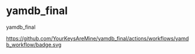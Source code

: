 # yamdb_final
yamdb_final

https://github.com/YourKeysAreMine/yamdb_final/actions/workflows/yamdb_workflow/badge.svg